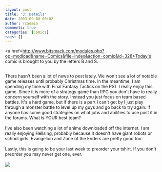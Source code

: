 ```yaml
---
layout: post
title: "3: Details"
date: 2003-09-08 00:02
author: rcadmin
comments: true
categories: [Comics]
tags: []
---
```

<a href=http://www.bitsmack.com/modules.php?op=modload&name=Comics&file=index&action=comic&id=328>Today's comic</a> is brought to you by the letters B and S.
<br />

<br />
There hasn't been a lot of news to post lately. We won't see a lot of notable game releases until probably Christmas time. In the meantime, I am spending my time with Final Fantasy Tactics on the PS1. I really enjoy this game. Since it is more of a strategy game than RPG you don't have to really concern yourself with the story. Instead you just focus on team based battles. It's a hard game, but if there is a part I can't get by I just play through a monster battle to level up my guys and go back to try again. If anyone has some good strategies on what jobs and abilities to use post it in the forums. What is YOUR best team?
<br />

<br />
I've also been watching a lot of anime downloaded off the internet. I am really enjoying Hellsing, probably because it doesn't have giant robots or school girls. Evangelion and Zone of the Enders are pretty good too.
<br />

<br />
Lastly, this is going to be your last week to preorder your tshirt. If you don't preorder you may never get one, ever. <Br><br><!--more--><img src='http://dl.bitsmack.com/comics/20030908.gif' alt'' />
